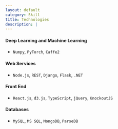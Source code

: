 ```yaml
---
layout: default
category: Skill
title: Technologies
description: |
---
```



#### Deep Learning and Machine Learning

* `Numpy`, `PyTorch`, `Caffe2`


#### Web Services

* `Node.js`, `REST`, `Django`, `Flask`, `.NET`

#### Front End

* `React.js`, `d3.js`, `TypeScript`, `jQuery`, `KnockoutJS`

#### Databases

* `MySQL`, `MS SQL`, `MongoDB`, `ParseDB`